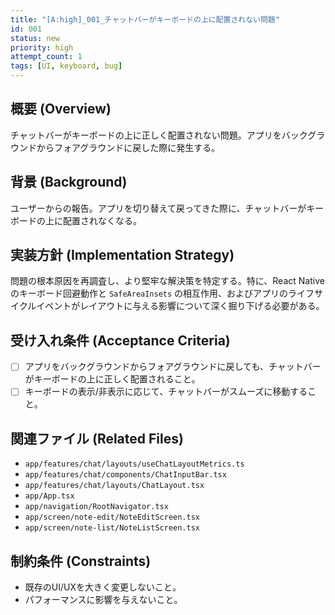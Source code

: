 ```yaml
---
title: "[A:high]_001_チャットバーがキーボードの上に配置されない問題"
id: 001
status: new
priority: high
attempt_count: 1
tags: [UI, keyboard, bug]
---
```


## 概要 (Overview)

チャットバーがキーボードの上に正しく配置されない問題。アプリをバックグラウンドからフォアグラウンドに戻した際に発生する。

## 背景 (Background)

ユーザーからの報告。アプリを切り替えて戻ってきた際に、チャットバーがキーボードの上に配置されなくなる。

## 実装方針 (Implementation Strategy)

問題の根本原因を再調査し、より堅牢な解決策を特定する。特に、React Native のキーボード回避動作と `SafeAreaInsets` の相互作用、およびアプリのライフサイクルイベントがレイアウトに与える影響について深く掘り下げる必要がある。

## 受け入れ条件 (Acceptance Criteria)

- [ ] アプリをバックグラウンドからフォアグラウンドに戻しても、チャットバーがキーボードの上に正しく配置されること。
- [ ] キーボードの表示/非表示に応じて、チャットバーがスムーズに移動すること。

## 関連ファイル (Related Files)

- `app/features/chat/layouts/useChatLayoutMetrics.ts`
- `app/features/chat/components/ChatInputBar.tsx`
- `app/features/chat/layouts/ChatLayout.tsx`
- `app/App.tsx`
- `app/navigation/RootNavigator.tsx`
- `app/screen/note-edit/NoteEditScreen.tsx`
- `app/screen/note-list/NoteListScreen.tsx`

## 制約条件 (Constraints)

- 既存のUI/UXを大きく変更しないこと。
- パフォーマンスに影響を与えないこと。

